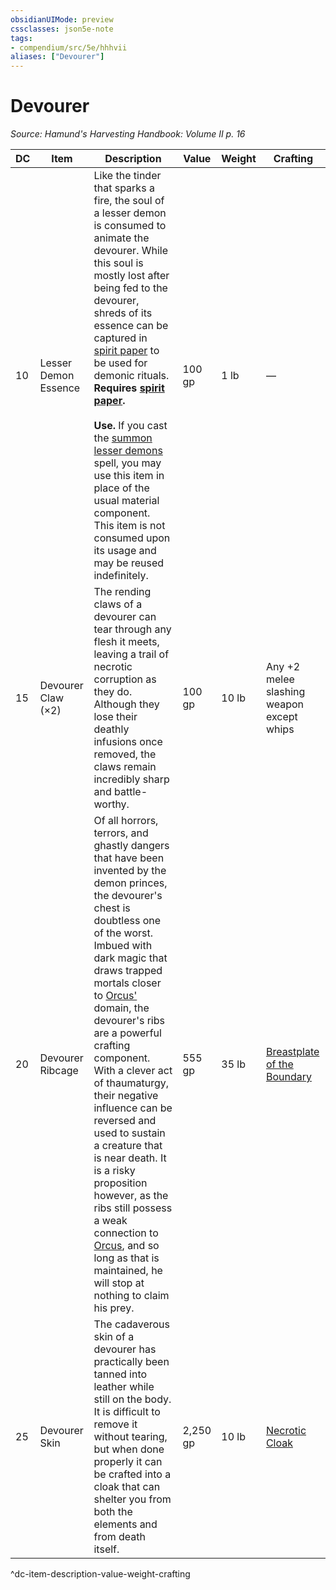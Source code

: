 ```yaml
---
obsidianUIMode: preview
cssclasses: json5e-note
tags:
- compendium/src/5e/hhhvii
aliases: ["Devourer"]
---
```

# Devourer
*Source: Hamund's Harvesting Handbook: Volume II p. 16* 

| DC | Item | Description | Value | Weight | Crafting |
|----|------|-------------|-------|--------|----------|
| 10 | Lesser Demon Essence | Like the tinder that sparks a fire, the soul of a lesser demon is consumed to animate the devourer. While this soul is mostly lost after being fed to the devourer, shreds of its essence can be captured in [spirit paper](compendium/items/spirit-paper-hhhvi.md) to be used for demonic rituals. **Requires [spirit paper](compendium/items/spirit-paper-hhhvi.md).**<br /><br />**Use.** If you cast the [summon lesser demons](compendium/spells/summon-lesser-demons-xge.md) spell, you may use this item in place of the usual material component. This item is not consumed upon its usage and may be reused indefinitely. | 100 gp | 1 lb | — |
| 15 | Devourer Claw (×2) | The rending claws of a devourer can tear through any flesh it meets, leaving a trail of necrotic corruption as they do. Although they lose their deathly infusions once removed, the claws remain incredibly sharp and battle-worthy. | 100 gp | 10 lb | Any +2 melee slashing weapon except whips |
| 20 | Devourer Ribcage | Of all horrors, terrors, and ghastly dangers that have been invented by the demon princes, the devourer's chest is doubtless one of the worst. Imbued with dark magic that draws trapped mortals closer to [Orcus'](compendium/bestiary/npc/orcus-mpmm.md) domain, the devourer's ribs are a powerful crafting component. With a clever act of thaumaturgy, their negative influence can be reversed and used to sustain a creature that is near death. It is a risky proposition however, as the ribs still possess a weak connection to [Orcus](compendium/bestiary/npc/orcus-mpmm.md), and so long as that is maintained, he will stop at nothing to claim his prey. | 555 gp | 35 lb | [Breastplate of the Boundary](compendium/items/breastplate-of-the-boundary-hhhvii.md) |
| 25 | Devourer Skin | The cadaverous skin of a devourer has practically been tanned into leather while still on the body. It is difficult to remove it without tearing, but when done properly it can be crafted into a cloak that can shelter you from both the elements and from death itself. | 2,250 gp | 10 lb | [Necrotic Cloak](compendium/items/necrotic-cloak-hhhvii.md) |
^dc-item-description-value-weight-crafting